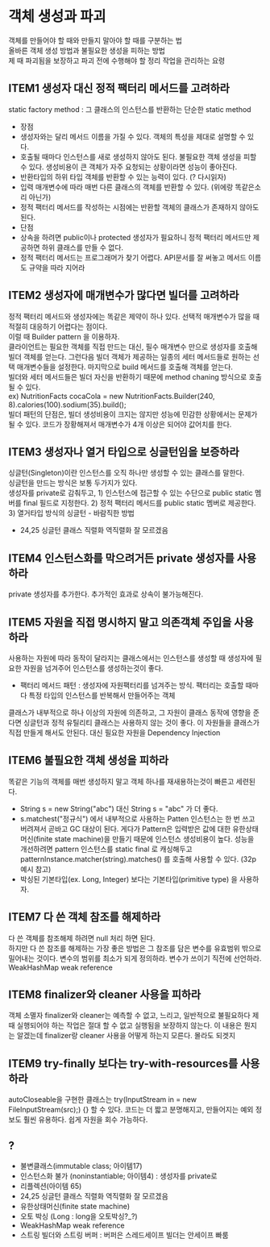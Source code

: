 
# 객체 생성과 파괴
객체를 만들어야 할 때와 만들지 말아야 할 때를 구분하는 법  
올바른 객체 생성 방법과 불필요한 생성을 피하는 방법  
제 때 파괴됨을 보장하고 파괴 전에 수행해야 할 정리 작업을 관리하는 요령  

## ITEM1 생성자 대신 정적 팩터리 메서드를 고려하라
static factory method : 그 클래스의 인스턴스를 반환하는 단순한 static method  
* 장점
 * 생성자와는 달리 메서드 이름을 가질 수 있다. 객체의 특성을 제대로 설명할 수 있다.
 * 호출될 때마다 인스턴스를 새로 생성하지 않아도 된다. 불필요한 객체 생성을 피할 수 있다. 생성비용이 큰 객체가 자주 요청되는 상황이라면 성능이 좋아진다.
 * 반환타입의 하위 타입 객체를 반환할 수 있는 능력이 있다. (? 다시읽자)
 * 입력 매개변수에 따라 매번 다른 클래스의 객체를 반환할 수 있다. (위에랑 똑같은소리 아닌가)
 * 정적 팩터리 메서드를 작성하는 시점에는 반환할 객체의 클래스가 존재하지 않아도 된다. 
* 단점
 * 상속을 하려면 public이나 protected 생성자가 필요하니 정적 팩터리 메서드만 제공하면 하위 클래스를 만들 수 없다.
 * 정적 팩터리 메서드는 프로그래머가 찾기 어렵다. API문서를 잘 써놓고 메서드 이름도 규약을 따라 지어라
 
## ITEM2 생성자에 매개변수가 많다면 빌더를 고려하라
정적 팩터리 메서드와 생성자에는 똑같은 제약이 하나 있다. 선택적 매개변수가 많을 때 적절히 대응하기 어렵다는 점이다.  
이럴 때 Builder pattern 을 이용하자.  
클라이언트는 필요한 객체를 직접 만드는 대신, 필수 매개변수 만으로 생성자를 호출해 빌더 객체를 얻는다. 그런다음 빌더 객체가 제공하는 일종의 세터 메서드들로 원하는 선택 매개변수들을 설정한다. 마지막으로 build 메서드를 호출해 객체를 얻는다.   
빌더와 세터 메서드들은 빌더 자신을 반환하기 때문에 method chaning 방식으로 호출 될 수 있다.  
ex) NutritionFacts cocaCola = new NutritionFacts.Builder(240, 8).calories(100).sodium(35).build();  
빌더 패턴의 단점은, 빌더 생성비용이 크지는 않지만 성능에 민감한 상황에서는 문제가 될 수 있다. 코드가 장황해져서 매개변수가 4개 이상은 되어야 값어치를 한다.

## ITEM3 생성자나 열거 타입으로 싱글턴임을 보증하라
싱글턴(Singleton)이란 인스턴스를 오직 하나만 생성할 수 있는 클래스를 말한다.  
싱글턴을 만드는 방식은 보통 두가지가 있다.  
생성자를 private로 감춰두고, 1) 인스턴스에 접근할 수 있는 수단으로 public static 멤버를 final 필드로 지정한다.
2) 정적 팩터리 메서드를 public static 멤버로 제공한다. 3) 열거타입 방식의 싱글턴 - 바람직한 방법   
* 24,25 싱글턴 클래스 직렬화 역직렬화 잘 모르겠음

## ITEM4 인스턴스화를 막으려거든 private 생성자를 사용하라
private 생성자를 추가한다. 
추가적인 효과로 상속이 불가능해진다.


## ITEM5 자원을 직접 명시하지 말고 의존객체 주입을 사용하라
사용하는 자원에 따라 동작이 달라지는 클래스에서는 인스턴스를 생성할 때 생성자에 필요한 자원을 넘겨주어 인스턴스를 생성하는것이 좋다.
* 팩터리 메서드 패턴 : 생성자에 자원팩터리를 넘겨주는 방식. 팩터리는 호출할 때마다 특정 타입의 인스턴스를 반복해서 만들어주는 객체

클래스가 내부적으로 하나 이상의 자원에 의존하고, 그 자원이 클래스 동작에 영향을 준다면 싱글턴과 정적 유틸리티 클래스는 사용하지 않는 것이 좋다. 이 자원들을 클래스가 직접 만들게 해서도 안된다. 대신 필요한 자원을 Dependency Injection


## ITEM6 불필요한 객체 생성을 피하라
똑같은 기능의 객체를 매번 생성하지 말고 객체 하나를 재새용하는것이 빠른고 세련된다.
* String s = new String("abc") 대신 String s = "abc" 가 더 좋다.
* s.matchest("정규식") 에서 내부적으로 사용하는 Patten 인스턴스는 한 번 쓰고 버려져서 곧바고 GC 대상이 된다. 게다가 Pattern은 입력받은 값에 대한 유한상태머신(finite state machine)을 만들기 때문에 인스턴스 생성비용이 높다. 성능을 개선하려면 pattern 인스턴스를 static final 로 캐싱해두고 patternInstance.matcher(string).matches() 를 호출해 사용할 수 있다. (32p 예시 참고)
* 박싱된 기본타입(ex. Long, Integer) 보다는 기본타입(primitive type) 을 사용하자.

## ITEM7 다 쓴 객체 참조를 해제하라
다 쓴 객체를 참조해제 하려면 null 처리 하면 된다.  
하지만 다 쓴 참조를 해제하는 가장 좋은 방법은 그 참조를 담은 변수를 유효범위 밖으로 밀어내는 것이다. 변수의 범위를 최소가 되게 정의하라. 변수가 쓰이기 직전에 선언하라.
WeakHashMap weak reference

## ITEM8 finalizer와 cleaner 사용을 피하라
객체 소멸자 finalizer와 cleaner는 예측할 수 없고, 느리고, 일반적으로 불필요하다
제때 실행되어야 하는 작업은 절대 할 수 없고 실행됨을 보장하지 않는다.
이 내용은 뭔지는 알겠는데 finalizer랑 cleaner 사용을 어떻게 하는지 모른다. 몰라도 되겟지

## ITEM9 try-finally 보다는 try-with-resources를 사용하라
autoCloseable을 구현한 클래스는 try(InputStream in = new FileInputStream(src);) {} 할 수 있다.
코드는 더 짧고 분명해지고, 만들어지는 예외 정보도 훨씬 유용하다. 쉽게 자원을 회수 가능하다.


## ?
* 불변클래스(immutable class; 아이템17)
* 인스턴스화 불가 (noninstantiable; 아이템4) : 생성자를 private로
* 리플렉션(아이템 65)
* 24,25 싱글턴 클래스 직렬화 역직렬화 잘 모르겠음
* 유한상태머신(finite state machine)
* 오토 박싱 (Long : long을 오토박싱?_?)
* WeakHashMap weak reference
* 스트링 빌더와 스트링 버퍼 : 버퍼은 스레드세이프 빌더는 안세이프 빠룸

